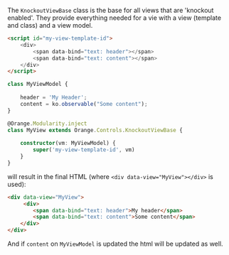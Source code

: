 The `KnockoutViewBase` class is the base for all views that are 'knockout enabled'. They provide 
everything needed for a vie with a view (template and class) and a view model. 

```html
<script id="my-view-template-id">
    <div>
        <span data-bind="text: header"></span>
        <span data-bind="text: content"></span> 
    </div>
</script>
```

```typescript
class MyViewModel {
    
    header = 'My Header';
    content = ko.observable("Some content");
}

@Orange.Modularity.inject
class MyView extends Orange.Controls.KnockoutViewBase {
    
    constructor(vm: MyViewModel) {
        super('my-view-template-id', vm)
    }
}
```

will result in the final HTML (where `<div data-view="MyView"></div>` is used): 

```html
<div data-view="MyView">
     <div>
        <span data-bind="text: header">My header</span>
        <span data-bind="text: content">Some content</span> 
    </div>
</div>
```

And if `content` on `MyViewModel` is updated the html will be updated as well.   



